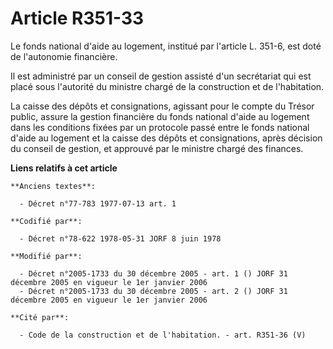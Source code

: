 # Article R351-33

Le fonds national d'aide au logement, institué par l'article L. 351-6, est doté de l'autonomie financière.

Il est administré par un conseil de gestion assisté d'un secrétariat qui est placé sous l'autorité du ministre chargé de la
construction et de l'habitation.

La caisse des dépôts et consignations, agissant pour le compte du Trésor public, assure la gestion financière du fonds
national d'aide au logement dans les conditions fixées par un protocole passé entre le fonds national d'aide au logement et
la caisse des dépôts et consignations, après décision du conseil de gestion, et approuvé par le ministre chargé des finances.

**Liens relatifs à cet article**

	**Anciens textes**:

	  - Décret n°77-783 1977-07-13 art. 1

	**Codifié par**:

	  - Décret n°78-622 1978-05-31 JORF 8 juin 1978

	**Modifié par**:

	  - Décret n°2005-1733 du 30 décembre 2005 - art. 1 () JORF 31 décembre 2005 en vigueur le 1er janvier 2006
	  - Décret n°2005-1733 du 30 décembre 2005 - art. 2 () JORF 31 décembre 2005 en vigueur le 1er janvier 2006

	**Cité par**:

	  - Code de la construction et de l'habitation. - art. R351-36 (V)
